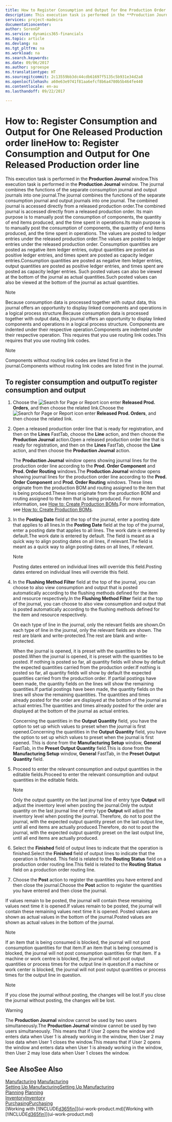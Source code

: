 ```yaml
---
title: How to Register Consumption and Output for One Production Order | Microsoft Docs
description: This execution task is performed in the **Production Journal** window. The journal combines the functions of the separate consumption journal and output journals into one journal. The combined journal is accessed directly from a released production order. Its main purpose is to manually post the consumption of components, the quantity of end items produced, and the time spent in operations.
services: project-madeira
documentationcenter: 
author: SorenGP
ms.service: dynamics365-financials
ms.topic: article
ms.devlang: na
ms.tgt_pltfrm: na
ms.workload: na
ms.search.keywords: 
ms.date: 09/06/2017
ms.author: sgroespe
ms.translationtype: HT
ms.sourcegitcommit: 2c13559bb3dc44cdb61697f5135c5b931e34d2a8
ms.openlocfilehash: a60e63e9741f81aa6efcf8b6a4780b5b464fe440
ms.contentlocale: en-au
ms.lasthandoff: 09/22/2017

---
```

# <a name="how-to-register-consumption-and-output-for-one-released-production-order-line"></a><span data-ttu-id="fa7a7-106">How to: Register Consumption and Output for One Released Production order line</span><span class="sxs-lookup"><span data-stu-id="fa7a7-106">How to: Register Consumption and Output for One Released Production order line</span></span>
<span data-ttu-id="fa7a7-107">This execution task is performed in the **Production Journal** window.</span><span class="sxs-lookup"><span data-stu-id="fa7a7-107">This execution task is performed in the **Production Journal** window.</span></span> <span data-ttu-id="fa7a7-108">The journal combines the functions of the separate consumption journal and output journals into one journal.</span><span class="sxs-lookup"><span data-stu-id="fa7a7-108">The journal combines the functions of the separate consumption journal and output journals into one journal.</span></span> <span data-ttu-id="fa7a7-109">The combined journal is accessed directly from a released production order.</span><span class="sxs-lookup"><span data-stu-id="fa7a7-109">The combined journal is accessed directly from a released production order.</span></span> <span data-ttu-id="fa7a7-110">Its main purpose is to manually post the consumption of components, the quantity of end items produced, and the time spent in operations.</span><span class="sxs-lookup"><span data-stu-id="fa7a7-110">Its main purpose is to manually post the consumption of components, the quantity of end items produced, and the time spent in operations.</span></span> <span data-ttu-id="fa7a7-111">The values are posted to ledger entries under the released production order.</span><span class="sxs-lookup"><span data-stu-id="fa7a7-111">The values are posted to ledger entries under the released production order.</span></span> <span data-ttu-id="fa7a7-112">Consumption quantities are posted as negative item ledger entries, output quantities are posted as positive ledger entries, and times spent are posted as capacity ledger entries.</span><span class="sxs-lookup"><span data-stu-id="fa7a7-112">Consumption quantities are posted as negative item ledger entries, output quantities are posted as positive ledger entries, and times spent are posted as capacity ledger entries.</span></span> <span data-ttu-id="fa7a7-113">Such posted values can also be viewed at the bottom of the journal as actual quantities.</span><span class="sxs-lookup"><span data-stu-id="fa7a7-113">Such posted values can also be viewed at the bottom of the journal as actual quantities.</span></span>  

> [!NOTE]  
>  <span data-ttu-id="fa7a7-114">Because consumption data is processed together with output data, this journal offers an opportunity to display linked components and operations in a logical process structure.</span><span class="sxs-lookup"><span data-stu-id="fa7a7-114">Because consumption data is processed together with output data, this journal offers an opportunity to display linked components and operations in a logical process structure.</span></span> <span data-ttu-id="fa7a7-115">Components are indented under their respective operation.</span><span class="sxs-lookup"><span data-stu-id="fa7a7-115">Components are indented under their respective operation.</span></span> <span data-ttu-id="fa7a7-116">This requires that you use routing link codes.</span><span class="sxs-lookup"><span data-stu-id="fa7a7-116">This requires that you use routing link codes.</span></span>  

> [!NOTE]  
>  <span data-ttu-id="fa7a7-117">Components without routing link codes are listed first in the journal.</span><span class="sxs-lookup"><span data-stu-id="fa7a7-117">Components without routing link codes are listed first in the journal.</span></span>  

## <a name="to-register-consumption-and-output"></a><span data-ttu-id="fa7a7-118">To register consumption and output</span><span class="sxs-lookup"><span data-stu-id="fa7a7-118">To register consumption and output</span></span>  
1.  <span data-ttu-id="fa7a7-119">Choose the ![Search for Page or Report](media/ui-search/search_small.png "Search for Page or Report icon") icon enter **Released Prod. Orders**, and then choose the related link.</span><span class="sxs-lookup"><span data-stu-id="fa7a7-119">Choose the ![Search for Page or Report](media/ui-search/search_small.png "Search for Page or Report icon") icon enter **Released Prod. Orders**, and then choose the related link.</span></span>  
2.  <span data-ttu-id="fa7a7-120">Open a released production order line that is ready for registration, and then on the **Lines** FastTab, choose the **Line** action, and then choose the **Production Journal** action.</span><span class="sxs-lookup"><span data-stu-id="fa7a7-120">Open a released production order line that is ready for registration, and then on the **Lines** FastTab, choose the **Line** action, and then choose the **Production Journal** action.</span></span>  

    <span data-ttu-id="fa7a7-121">The **Production Journal** window opens showing journal lines for the production order line according to the **Prod. Order Component** and **Prod. Order Routing** windows.</span><span class="sxs-lookup"><span data-stu-id="fa7a7-121">The **Production Journal** window opens showing journal lines for the production order line according to the **Prod. Order Component** and **Prod. Order Routing** windows.</span></span> <span data-ttu-id="fa7a7-122">These lines originate from the production BOM and routing assigned to the item that is being produced.</span><span class="sxs-lookup"><span data-stu-id="fa7a7-122">These lines originate from the production BOM and routing assigned to the item that is being produced.</span></span> <span data-ttu-id="fa7a7-123">For more information, see [How to: Create Production BOMs](production-how-to-create-routings.md).</span><span class="sxs-lookup"><span data-stu-id="fa7a7-123">For more information, see [How to: Create Production BOMs](production-how-to-create-routings.md).</span></span>  

3.  <span data-ttu-id="fa7a7-124">In the **Posting Date** field at the top of the journal, enter a posting date that applies to all lines.</span><span class="sxs-lookup"><span data-stu-id="fa7a7-124">In the **Posting Date** field at the top of the journal, enter a posting date that applies to all lines.</span></span> <span data-ttu-id="fa7a7-125">The work date is entered by default.</span><span class="sxs-lookup"><span data-stu-id="fa7a7-125">The work date is entered by default.</span></span> <span data-ttu-id="fa7a7-126">The field is meant as a quick way to align posting dates on all lines, if relevant.</span><span class="sxs-lookup"><span data-stu-id="fa7a7-126">The field is meant as a quick way to align posting dates on all lines, if relevant.</span></span>  

    > [!NOTE]  
    >  <span data-ttu-id="fa7a7-127">Posting dates entered on individual lines will override this field.</span><span class="sxs-lookup"><span data-stu-id="fa7a7-127">Posting dates entered on individual lines will override this field.</span></span>  

4.  <span data-ttu-id="fa7a7-128">In the **Flushing Method Filter** field at the top of the journal, you can choose to also view consumption and output that is posted automatically according to the flushing methods defined for the item and resource respectively.</span><span class="sxs-lookup"><span data-stu-id="fa7a7-128">In the **Flushing Method Filter** field at the top of the journal, you can choose to also view consumption and output that is posted automatically according to the flushing methods defined for the item and resource respectively.</span></span>  

    <span data-ttu-id="fa7a7-129">On each type of line in the journal, only the relevant fields are shown.</span><span class="sxs-lookup"><span data-stu-id="fa7a7-129">On each type of line in the journal, only the relevant fields are shown.</span></span> <span data-ttu-id="fa7a7-130">The rest are blank and write-protected.</span><span class="sxs-lookup"><span data-stu-id="fa7a7-130">The rest are blank and write-protected.</span></span>  

    <span data-ttu-id="fa7a7-131">When the journal is opened, it is preset with the quantities to be posted.</span><span class="sxs-lookup"><span data-stu-id="fa7a7-131">When the journal is opened, it is preset with the quantities to be posted.</span></span> <span data-ttu-id="fa7a7-132">If nothing is posted so far, all quantity fields will show by default the expected quantities carried from the production order.</span><span class="sxs-lookup"><span data-stu-id="fa7a7-132">If nothing is posted so far, all quantity fields will show by default the expected quantities carried from the production order.</span></span> <span data-ttu-id="fa7a7-133">If partial postings have been made, the quantity fields on the lines will show the remaining quantities.</span><span class="sxs-lookup"><span data-stu-id="fa7a7-133">If partial postings have been made, the quantity fields on the lines will show the remaining quantities.</span></span> <span data-ttu-id="fa7a7-134">The quantities and times already posted for the order are displayed at the bottom of the journal as actual entries.</span><span class="sxs-lookup"><span data-stu-id="fa7a7-134">The quantities and times already posted for the order are displayed at the bottom of the journal as actual entries.</span></span>  

    <span data-ttu-id="fa7a7-135">Concerning the quantities in the **Output Quantity** field, you have the option to set up which values to preset when the journal is first opened.</span><span class="sxs-lookup"><span data-stu-id="fa7a7-135">Concerning the quantities in the **Output Quantity** field, you have the option to set up which values to preset when the journal is first opened.</span></span> <span data-ttu-id="fa7a7-136">This is done from the **Manufacturing Setup** window, **General** FastTab, in the **Preset Output Quantity** field.</span><span class="sxs-lookup"><span data-stu-id="fa7a7-136">This is done from the **Manufacturing Setup** window, **General** FastTab, in the **Preset Output Quantity** field.</span></span> 

5.  <span data-ttu-id="fa7a7-137">Proceed to enter the relevant consumption and output quantities in the editable fields.</span><span class="sxs-lookup"><span data-stu-id="fa7a7-137">Proceed to enter the relevant consumption and output quantities in the editable fields.</span></span>  

    > [!NOTE]  
    >  <span data-ttu-id="fa7a7-138">Only the output quantity on the last journal line of entry type **Output** will adjust the inventory level when posting the journal.</span><span class="sxs-lookup"><span data-stu-id="fa7a7-138">Only the output quantity on the last journal line of entry type **Output** will adjust the inventory level when posting the journal.</span></span> <span data-ttu-id="fa7a7-139">Therefore, do not to post the journal, with the expected output quantity preset on the last output line, until all end items are actually produced.</span><span class="sxs-lookup"><span data-stu-id="fa7a7-139">Therefore, do not to post the journal, with the expected output quantity preset on the last output line, until all end items are actually produced.</span></span>  

6.  <span data-ttu-id="fa7a7-140">Select the **Finished** field of output lines to indicate that the operation is finished.</span><span class="sxs-lookup"><span data-stu-id="fa7a7-140">Select the **Finished** field of output lines to indicate that the operation is finished.</span></span> <span data-ttu-id="fa7a7-141">This field is related to the **Routing Status** field on a production order routing line.</span><span class="sxs-lookup"><span data-stu-id="fa7a7-141">This field is related to the **Routing Status** field on a production order routing line.</span></span>  
7.  <span data-ttu-id="fa7a7-142">Choose the **Post** action to register the quantities you have entered and then close the journal.</span><span class="sxs-lookup"><span data-stu-id="fa7a7-142">Choose the **Post** action to register the quantities you have entered and then close the journal.</span></span>  

<span data-ttu-id="fa7a7-143">If values remain to be posted, the journal will contain these remaining values next time it is opened.</span><span class="sxs-lookup"><span data-stu-id="fa7a7-143">If values remain to be posted, the journal will contain these remaining values next time it is opened.</span></span> <span data-ttu-id="fa7a7-144">Posted values are shown as actual values in the bottom of the journal.</span><span class="sxs-lookup"><span data-stu-id="fa7a7-144">Posted values are shown as actual values in the bottom of the journal.</span></span>  

> [!NOTE]  
>  <span data-ttu-id="fa7a7-145"> If an item that is being consumed is blocked, the journal will not post consumption quantities for that item.</span><span class="sxs-lookup"><span data-stu-id="fa7a7-145">If an item that is being consumed is blocked, the journal will not post consumption quantities for that item.</span></span> <span data-ttu-id="fa7a7-146">If a machine or work centre is blocked, the journal will not post output quantities or process times for the output line in question.</span><span class="sxs-lookup"><span data-stu-id="fa7a7-146">If a machine or work center is blocked, the journal will not post output quantities or process times for the output line in question.</span></span>  

> [!NOTE]  
>  <span data-ttu-id="fa7a7-147">If you close the journal without posting, the changes will be lost.</span><span class="sxs-lookup"><span data-stu-id="fa7a7-147">If you close the journal without posting, the changes will be lost.</span></span>  

> [!WARNING]  
>  <span data-ttu-id="fa7a7-148">The **Production Journal** window cannot be used by two users simultaneously.</span><span class="sxs-lookup"><span data-stu-id="fa7a7-148">The **Production Journal** window cannot be used by two users simultaneously.</span></span> <span data-ttu-id="fa7a7-149">This means that if User 2 opens the window and enters data when User 1 is already working in the window, then User 2 may lose data when User 1 closes the window.</span><span class="sxs-lookup"><span data-stu-id="fa7a7-149">This means that if User 2 opens the window and enters data when User 1 is already working in the window, then User 2 may lose data when User 1 closes the window.</span></span>  

## <a name="see-also"></a><span data-ttu-id="fa7a7-150">See Also</span><span class="sxs-lookup"><span data-stu-id="fa7a7-150">See Also</span></span>  
<span data-ttu-id="fa7a7-151">[Manufacturing](production-manage-manufacturing.md)  </span><span class="sxs-lookup"><span data-stu-id="fa7a7-151">[Manufacturing](production-manage-manufacturing.md)  </span></span>  
[<span data-ttu-id="fa7a7-152">Setting Up Manufacturing</span><span class="sxs-lookup"><span data-stu-id="fa7a7-152">Setting Up Manufacturing</span></span>](production-configure-production-processes.md)  
<span data-ttu-id="fa7a7-153">[Planning](production-planning.md)    </span><span class="sxs-lookup"><span data-stu-id="fa7a7-153">[Planning](production-planning.md)    </span></span>  
[<span data-ttu-id="fa7a7-154">Inventory</span><span class="sxs-lookup"><span data-stu-id="fa7a7-154">Inventory</span></span>](inventory-manage-inventory.md)  
[<span data-ttu-id="fa7a7-155">Purchasing</span><span class="sxs-lookup"><span data-stu-id="fa7a7-155">Purchasing</span></span>](purchasing-manage-purchasing.md)  
<span data-ttu-id="fa7a7-156">[Working with [!INCLUDE[d365fin](includes/d365fin_md.md)]](ui-work-product.md)</span><span class="sxs-lookup"><span data-stu-id="fa7a7-156">[Working with [!INCLUDE[d365fin](includes/d365fin_md.md)]](ui-work-product.md)</span></span>

